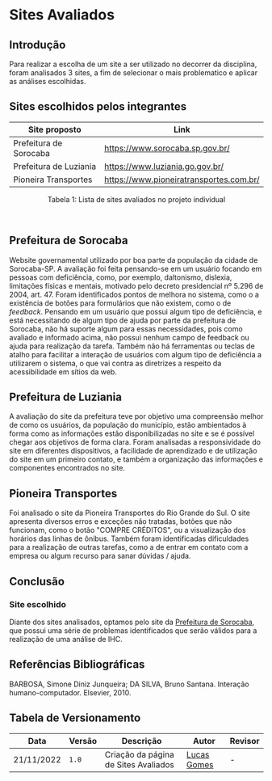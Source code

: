 # Sites Avaliados
## Introdução

Para realizar a escolha de um site a ser utilizado no decorrer da disciplina, foram analisados 3 sites, a fim de selecionar o mais problematico e aplicar as análises escolhidas.

## Sites escolhidos pelos integrantes 

| Site proposto | Link |
| ------------- | ---- |
| Prefeitura de Sorocaba | <https://www.sorocaba.sp.gov.br/> |
| Prefeitura de Luziania | <https://www.luziania.go.gov.br/> |
| Pioneira Transportes | <https://www.pioneiratransportes.com.br/> |

<div style="text-align: center">
<p>Tabela 1: Lista de sites avaliados no projeto individual</p>
</div>
<br>

## Prefeitura de Sorocaba

Website governamental utilizado por boa parte da população da cidade de Sorocaba-SP. A avaliação foi feita pensando-se em um usuário focando em pessoas com deficiência, como, por exemplo, daltonismo, dislexia, limitações físicas e mentais, motivado pelo decreto presidencial nº 5.296 de 2004, art. 47. Foram identificados pontos de melhora no sistema, como o a existência de botões para formulários que não existem, como o de _feedback_. Pensando em um usuário que possui algum tipo de deficiência, e está necessitando de	algum tipo de ajuda por parte da prefeitura de Sorocaba, não há suporte algum para essas necessidades, pois como avaliado e informado acima, não possui nenhum campo de feedback ou ajuda para realização da tarefa. Também não há ferramentas ou teclas de atalho para facilitar a interação de usuários com algum tipo de deficiência a utilizarem o sistema, o que vai contra as diretrizes a respeito da acessibilidade em sítios da web.

## Prefeitura de Luziania

A avaliação do site da prefeitura teve por objetivo uma compreensão melhor de como os usuários, da população do município, estão ambientados à forma como as informações estão disponibilizadas no site e se é possível chegar aos objetivos de forma clara. Foram analisadas a responsividade do site em diferentes dispositivos, a facilidade de aprendizado e de utilização do site em um primeiro contato, e também a organização das informações e componentes encontrados no site.


## Pioneira Transportes

Foi analisado o site da Pioneira Transportes do Rio Grande do Sul. O site apresenta diversos erros e exceções não tratadas, botões que não funcionam, como o botão "COMPRE CRÉDITOS", ou a visualização dos horários das linhas de ônibus. Também foram identificadas dificuldades para a realização de outras tarefas, como a de entrar em contato com a empresa ou algum recurso para sanar dúvidas / ajuda.


## Conclusão
### Site escolhido

Diante dos sites analisados, optamos pelo site da [Prefeitura de Sorocaba](https://www.sorocaba.sp.gov.br/), que possui uma série de problemas identificados que serão válidos para a realização de uma análise de IHC.

## Referências Bibliográficas

BARBOSA, Simone Diniz Junqueira; DA SILVA, Bruno Santana. Interação humano-computador. Elsevier, 2010.

## Tabela de Versionamento

| Data | Versão | Descrição | Autor | Revisor |
| ---- | ------ | --------- | ----- | ------- |
| 21/11/2022 | `1.0`  | Criação da página de Sites Avaliados | [Lucas Gomes](https://github.com/lucasgcaldas) | -


